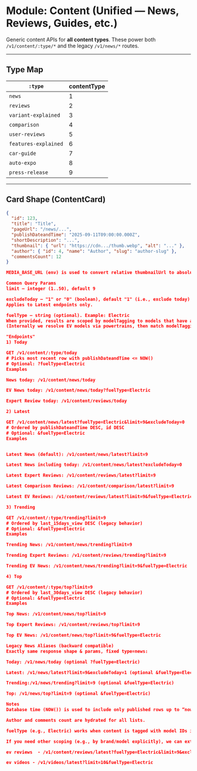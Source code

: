# Module: Content (Unified — News, Reviews, Guides, etc.)

Generic content APIs for **all content types**. These power both `/v1/content/:type/*` and the legacy `/v1/news/*` routes.

---

## Type Map

| `:type`               | contentType |
|-----------------------|-------------|
| `news`                | 1 |
| `reviews`             | 2 |
| `variant-explained`   | 3 |
| `comparison`          | 4 |
| `user-reviews`        | 5 |
| `features-explained`  | 6 |
| `car-guide`           | 7 |
| `auto-expo`           | 8 |
| `press-release`       | 9 |

---

## Card Shape (ContentCard)

```json
{
  "id": 123,
  "title": "Title",
  "pageUrl": "/news/...",
  "publishDateandTime": "2025-09-11T09:00:00.000Z",
  "shortDescription": "...",
  "thumbnail": { "url": "https://cdn.../thumb.webp", "alt": "..." },
  "author": { "id": 4, "name": "Author", "slug": "author-slug" },
  "commentsCount": 12
}

MEDIA_BASE_URL (env) is used to convert relative thumbnailUrl to absolute.

Common Query Params
limit — integer (1..50), default 9

excludeToday — "1" or "0" (boolean), default "1" (i.e., exclude today)
Applies to Latest endpoints only.

fuelType — string (optional). Example: Electric
When provided, results are scoped by modelTagging to models that have at least one powertrain with the given fuel type (e.g., Electric).
(Internally we resolve EV models via powertrains, then match modelTagging in content.)

"Endpoints"
1) Today

GET /v1/content/:type/today
# Picks most recent row with publishDateandTime <= NOW()
# Optional: ?fuelType=Electric
Examples

News today: /v1/content/news/today

EV News today: /v1/content/news/today?fuelType=Electric

Expert Review today: /v1/content/reviews/today

2) Latest

GET /v1/content/news/latest?fuelType=Electric&limit=9&excludeToday=0
# Ordered by publishDateandTime DESC, id DESC
# Optional: &fuelType=Electric
Examples


Latest News (default): /v1/content/news/latest?limit=9

Latest News including today: /v1/content/news/latest?excludeToday=0

Latest Expert Reviews: /v1/content/reviews/latest?limit=9

Latest Comparison Reviews: /v1/content/comparison/latest?limit=9

Latest EV Reviews: /v1/content/reviews/latest?limit=9&fuelType=Electric

3) Trending

GET /v1/content/:type/trending?limit=9
# Ordered by last_15days_view DESC (legacy behavior)
# Optional: &fuelType=Electric
Examples

Trending News: /v1/content/news/trending?limit=9

Trending Expert Reviews: /v1/content/reviews/trending?limit=9

Trending EV News: /v1/content/news/trending?limit=9&fuelType=Electric

4) Top

GET /v1/content/:type/top?limit=9
# Ordered by last_30days_view DESC (legacy behavior)
# Optional: &fuelType=Electric
Examples

Top News: /v1/content/news/top?limit=9

Top Expert Reviews: /v1/content/reviews/top?limit=9

Top EV News: /v1/content/news/top?limit=9&fuelType=Electric

Legacy News Aliases (backward compatible)
Exactly same response shape & params, fixed type=news:

Today: /v1/news/today (optional ?fuelType=Electric)

Latest: /v1/news/latest?limit=9&excludeToday=1 (optional &fuelType=Electric)

Trending:/v1/news/trending?limit=9 (optional &fuelType=Electric)

Top: /v1/news/top?limit=9 (optional &fuelType=Electric)

Notes
Database time (NOW()) is used to include only published rows up to “now” for Today/Latest.

Author and comments count are hydrated for all lists.

fuelType (e.g., Electric) works when content is tagged with model IDs in modelTagging. We resolve models with the given fuel type via powertrains and filter content accordingly.

If you need other scoping (e.g., by brand/model explicitly), we can extend the API with brandId/modelId params later.

ev reviews  - /v1/content/reviews/latest?fuelType=Electric&limit=9&excludeToday=0

ev videos - /v1/videos/latest?limit=10&fuelType=Electric



   